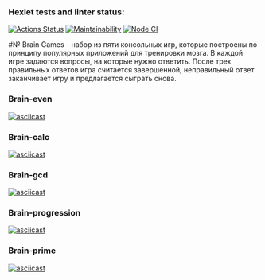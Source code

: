 ### Hexlet tests and linter status:

[![Actions Status](https://github.com/KLIMuschka/frontend-project-lvl1/workflows/hexlet-check/badge.svg)](https://github.com/KLIMuschka/frontend-project-lvl1/actions)
[![Maintainability](https://api.codeclimate.com/v1/badges/a99a88d28ad37a79dbf6/maintainability)](https://codeclimate.com/github/KLIMuschka/frontend-project-lvl1/maintainability)
[![Node CI](https://github.com/KLIMuschka/frontend-project-lvl1/actions/workflows/nodejs.yml/badge.svg)](https://github.com/KLIMuschka/frontend-project-lvl1/actions)

#№ Brain Games - набор из пяти консольных игр, которые построены по принципу популярных приложений для тренировки мозга. В каждой игре задаются вопросы, на которые нужно ответить. После трех правильных ответов игра считается завершенной, неправильный ответ заканчивает игру и предлагается сыграть снова.

### Brain-even

[![asciicast](https://asciinema.org/a/496986.svg)](https://asciinema.org/a/496986)

### Brain-calc

[![asciicast](https://asciinema.org/a/496987.svg)](https://asciinema.org/a/496987)

### Brain-gcd

[![asciicast](https://asciinema.org/a/497516.svg)](https://asciinema.org/a/497516)

### Brain-progression

[![asciicast](https://asciinema.org/a/497988.svg)](https://asciinema.org/a/497988)

### Brain-prime

[![asciicast](https://asciinema.org/a/498214.svg)](https://asciinema.org/a/498214)
